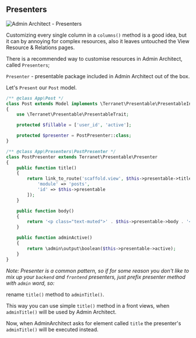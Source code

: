 ## Presenters

![Admin Architect - Presenters](http://docs.adminarchitect.com/images/index/presenters.jpg)

Customizing every single column in a `columns()` method is a good idea, but it can by annoying for complex resources, also it leaves untouched the View Resource & Relations pages.

There is a recommended way to customise resources in Admin Architect, called `Presenters`;

`Presenter` - presentable package included in Admin Architect out of the box.

Let's `Present` our `Post` model.

```php
/** @class App\Post */
class Post extends Model implements \Terranet\Presentable\PresentableInterface
{
    use \Terranet\Presentable\PresentableTrait;

    protected $fillable = ['user_id', 'active'];

    protected $presenter = PostPresenter::class;
}

/** @class App\Presenters\PostPresenter */
class PostPresenter extends Terranet\Presentable\Presenter
{
    public function title()
    {
        return link_to_route('scaffold.view', $this->presentable->title, [
        	'module' => 'posts', 
        	'id' => $this->presentable
    	]);
    }

    public function body()
    {
        return '<p class="text-muted">' . $this->presentable->body . '</p>';
    }

    public function adminActive()
    {
        return \admin\output\boolean($this->presentable->active);
    }
}
```

*Note: Presenter is a common pattern, so if for some reason you don't like to mix up your `backend` and `frontend` presenters, just prefix presenter method with `admin` word, so:*

rename `title()` method to `adminTitle()`.

This way you can use simple `title()` method in a front views, when
`adminTitle()` will be used by Admin Architect.

Now, when AdminArchitect asks for element called `title` the presenter's `adminTitle()` will be executed instead.
